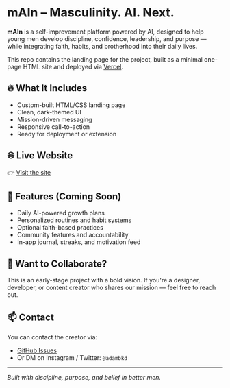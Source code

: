 # mAIn – Masculinity. AI. Next.

**mAIn** is a self-improvement platform powered by AI, designed to help young men develop discipline, confidence, leadership, and purpose — while integrating faith, habits, and brotherhood into their daily lives.

This repo contains the landing page for the project, built as a minimal one-page HTML site and deployed via [Vercel](https://vercel.com/).

## 🔥 What It Includes

- Custom-built HTML/CSS landing page
- Clean, dark-themed UI
- Mission-driven messaging
- Responsive call-to-action
- Ready for deployment or extension

## 🌐 Live Website

👉 [Visit the site](https://main-landing.vercel.app)

## 🚀 Features (Coming Soon)

- Daily AI-powered growth plans
- Personalized routines and habit systems
- Optional faith-based practices
- Community features and accountability
- In-app journal, streaks, and motivation feed

## 🤝 Want to Collaborate?

This is an early-stage project with a bold vision. If you're a designer, developer, or content creator who shares our mission — feel free to reach out.

## 📫 Contact

You can contact the creator via:

- [GitHub Issues](https://github.com/obando-ok/main-landing/issues)
- Or DM on Instagram / Twitter: `@adambkd`

---

*Built with discipline, purpose, and belief in better men.*
